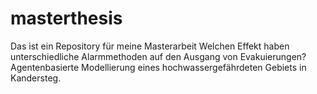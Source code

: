 # masterthesis
Das ist ein Repository für meine Masterarbeit Welchen Effekt haben unterschiedliche Alarmmethoden auf den Ausgang von Evakuierungen? Agentenbasierte Modellierung eines hochwassergefährdeten Gebiets in Kandersteg.
